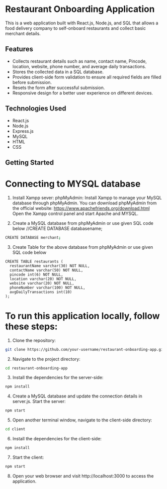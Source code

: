 # Restaurant Onboarding Application

This is a web application built with React.js, Node.js, and SQL that allows a food delivery company to self-onboard restaurants and collect basic merchant details.

## Features

- Collects restaurant details such as name, contact name, Pincode, location, website, phone number, and average daily transactions.
- Stores the collected data in a SQL database.
- Provides client-side form validation to ensure all required fields are filled before submission.
- Resets the form after successful submission.
- Responsive design for a better user experience on different devices.

## Technologies Used

- React.js
- Node.js
- Express.js
- MySQL
- HTML
- CSS

## Getting Started

# Connecting to MYSQL database

1. Install Xampp sever:
phpMyAdmin: Install Xampp to manage your MySQL database through phpMyAdmin.
You can download phpMyAdmin from the official website: https://www.apachefriends.org/download.html
Open the Xampp control panel and start Apache and MYSQL.

2. Create a MySQL database from phpMyAdmin or use given SQL code below
   //CREATE DATABASE databasename;
```bash
CREATE DATABASE merchant; 
```
3. Create Table for the above database from phpMyAdmin or use given SQL code below
```
CREATE TABLE restaurants (
  restaurantName varchar(30) NOT NULL,
  contactName varchar(50) NOT NULL,
  pincode int(6) NOT NULL,
  location varchar(20) NOT NULL,
  website varchar(20) NOT NULL,
  phoneNumber varchar(100) NOT NULL,
  avgDailyTransactions int(10)
);
```


# To run this application locally, follow these steps:

1. Clone the repository:

```bash
git clone https://github.com/your-username/restaurant-onboarding-app.git
```

2. Navigate to the project directory:
```bash
cd restaurant-onboarding-app
```
3. Install the dependencies for the server-side:
```bash
npm install
```
4. Create a MySQL database and update the connection details in server.js.
Start the server:

```bash
npm start
```
5. Open another terminal window, navigate to the client-side directory:
```bash
cd client
```
6. Install the dependencies for the client-side:
```bash
npm install
```
7. Start the client:
```bash
npm start
```
8. Open your web browser and visit http://localhost:3000 to access the application.
